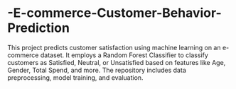 # -E-commerce-Customer-Behavior-Prediction
This project predicts customer satisfaction using machine learning on an e-commerce dataset. It employs a Random Forest Classifier to classify customers as Satisfied, Neutral, or Unsatisfied based on features like Age, Gender, Total Spend, and more. The repository includes data preprocessing, model training, and evaluation.
